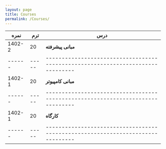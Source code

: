 ```yaml
---
layout: page
title: Courses
permalink: /Courses/
---
```

|نمره |  ترم| **درس**                                                                       |
|------|---- |-------------------------------------------------------------------------------|
|1402-2| 20  | **مبانی پیشرفته**                                                            |
|------|-----|-------------------------------------------------------------------------------|
|1402-1| 20  | **مبانی کامپیوتر**                                                           |
|------|-----|-------------------------------------------------------------------------------|
|1402-1| 20  | **کارگاه**                                                                    |
|------|-----|-------------------------------------------------------------------------------|
